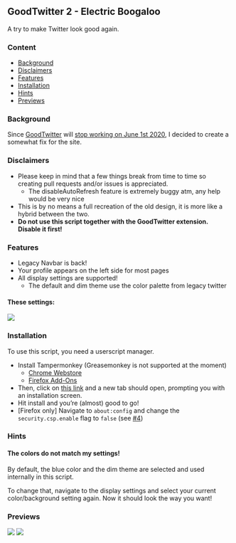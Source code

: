 ## GoodTwitter 2 - Electric Boogaloo

A try to make Twitter look good again.

### Content
- [Background](#background)
- [Disclaimers](#disclaimers)
- [Features](#features)
- [Installation](#installation)
- [Hints](#hints)
- [Previews](#previews)


### Background
Since [GoodTwitter](https://github.com/ZusorCode/GoodTwitter) will [stop working on June 1st 2020](https://twitter.com/ZusorOW/status/1258885451055800320), I decided to create a somewhat fix for the site.

### Disclaimers
- Please keep in mind that a few things break from time to time so creating pull requests and/or issues is appreciated.
  - The disableAutoRefresh feature is extremely buggy atm, any help would be very nice
- This is by no means a full recreation of the old design, it is more like a hybrid between the two.
- **Do not use this script together with the GoodTwitter extension. Disable it first!**

### Features
- Legacy Navbar is back!
- Your profile appears on the left side for most pages
- All display settings are supported!
  - The default and dim theme use the color palette from legacy twitter

#### These settings:
![](https://i.imgur.com/i3XeekK.png)

### Installation
To use this script, you need a userscript manager.

- Install Tampermonkey (Greasemonkey is not supported at the moment)
  - [Chrome Webstore](https://chrome.google.com/webstore/detail/tampermonkey/dhdgffkkebhmkfjojejmpbldmpobfkfo)
  - [Firefox Add-Ons](https://addons.mozilla.org/de/firefox/addon/tampermonkey/)
- Then, click on [this link](https://github.com/Bl4Cc4t/GoodTwitter2/raw/master/twitter.gt2eb.user.js) and a new tab should open, prompting you with an installation screen.
- Hit install and you’re (almost) good to go!
- [Firefox only] Navigate to `about:config` and change the `security.csp.enable` flag to `false` (see [#4](https://github.com/Bl4Cc4t/GoodTwitter2/issues/4))

### Hints
#### The colors do not match my settings!
By default, the blue color and the dim theme are selected and used internally in this script.

To change that, navigate to the display settings and select your current color/background setting again.
Now it should look the way you want!

### Previews
![](https://i.imgur.com/3xY7IIpr.png)
![](https://i.imgur.com/gxg8CUEr.png)
